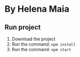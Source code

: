 # By Helena Maia

## Run project
1. Download the project
2. Run the command: `npm install`
3. Run the command: `npm start`
